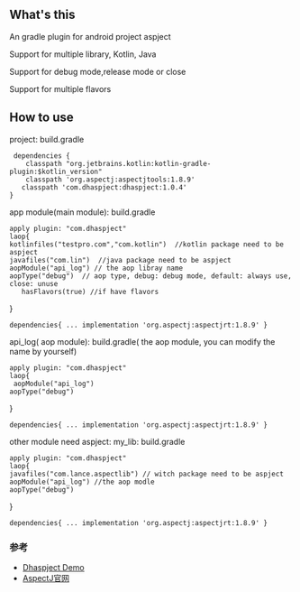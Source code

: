 ## What's this

An gradle plugin  for android project  aspject

Support for multiple  library, Kotlin, Java

Support for  debug mode,release mode or close

Support for multiple flavors

## How to use

project:  build.gradle   

     dependencies {
        classpath "org.jetbrains.kotlin:kotlin-gradle-plugin:$kotlin_version"
        classpath 'org.aspectj:aspectjtools:1.8.9'
       classpath 'com.dhaspject:dhaspject:1.0.4'
    }
    



app module(main module): build.gradle

    apply plugin: "com.dhaspject"
    laop{
    kotlinfiles("testpro.com","com.kotlin")  //kotlin package need to be aspject
    javafiles("com.lin")  //java package need to be aspject
    aopModule("api_log") // the aop libray name 
    aopType("debug")  // aop type, debug: debug mode, default: always use, close: unuse
       hasFlavors(true) //if have flavors
}

`dependencies{
...
implementation 'org.aspectj:aspectjrt:1.8.9'
}`




api_log( aop module): build.gradle( the aop module, you can modify the name by yourself)

    apply plugin: "com.dhaspject"
    laop{
     aopModule("api_log")
    aopType("debug")
}


`dependencies{
...
implementation 'org.aspectj:aspectjrt:1.8.9'
}`


other module need aspject:
my_lib: build.gradle

    apply plugin: "com.dhaspject"
    laop{
    javafiles("com.lance.aspectlib") // witch package need to be aspject
    aopModule("api_log") //the aop modle
    aopType("debug")
}

`dependencies{
...
implementation 'org.aspectj:aspectjrt:1.8.9'
}`

### 参考
* [Dhaspject Demo](https://github.com/dikeboy/DhaspjectDemo)
* [AspectJ官网](https://eclipse.org/aspectj/)
